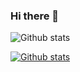 ### Hi there 👋

<!--
**simba155kor/simba155kor** is a ✨ _special_ ✨ repository because its `README.md` (this file) appears on your GitHub profile.

Here are some ideas to get you started:

- 🔭 I’m currently working on ...
- 🌱 I’m currently learning ...
- 👯 I’m looking to collaborate on ...
- 🤔 I’m looking for help with ...
- 💬 Ask me about ...
- 📫 How to reach me: ...
- 😄 Pronouns: ...
- ⚡ Fun fact: ...
-->



![Github stats](https://github-readme-stats.vercel.app/api?username=simba155kor&show_icons=true)

[![Github stats](https://github-readme-stats.vercel.app/api/top-langs/?username=simba155kor&show_icons=true&hide_border=true&title_color=004386&icon_color=004386&layout=compact)](https://github.com/simba155kor)
